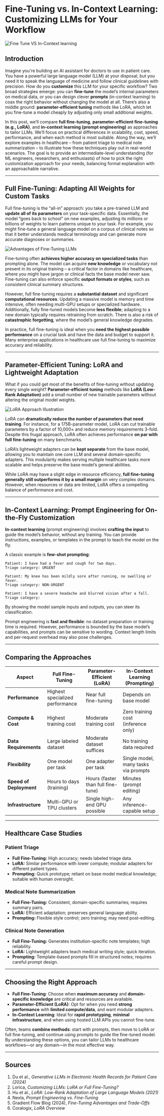 # Fine-Tuning vs. In-Context Learning: Customizing LLMs for Your Workflow
![Fine Tune VS In-Context learning](/fine-tuning-vs-in-context.png)
## Introduction

Imagine you're building an AI assistant for doctors to use in patient care. You have a powerful large language model (LLM) at your disposal, but you need it to speak the language of medicine and follow clinical guidelines with precision. How do you **customize** this LLM for your specific workflow? Two broad strategies emerge: you can **fine-tune** the model’s internal parameters on medical data, or you can design clever **prompts** (in-context learning) to coax the right behavior without changing the model at all. There’s also a middle ground: **parameter-efficient tuning** methods like LoRA, which let you fine-tune a model cheaply by adjusting only small additional weights.

In this post, we’ll compare **full fine-tuning**, **parameter-efficient fine-tuning (e.g., LoRA)**, and **in-context learning (prompt engineering)** as approaches to tailor LLMs. We’ll focus on practical differences in scalability, cost, speed, performance, and when each method is most suitable. Along the way, we’ll explore examples in healthcare – from patient triage to medical note summarization – to illustrate how these techniques play out in real-world scenarios. The goal is to provide an intermediate-level understanding (for ML engineers, researchers, and enthusiasts) of how to pick the right customization approach for your needs, balancing formal explanation with an approachable narrative.

---

## Full Fine-Tuning: Adapting All Weights for Custom Tasks

Full fine-tuning is the “all-in” approach: you take a pre-trained LLM and **update all of its parameters** on your task-specific data. Essentially, the model “goes back to school” on new examples, adjusting its millions or billions of weights to learn patterns unique to your task. For example, you might fine-tune a general language model on a corpus of clinical notes so that it better understands medical terminology and can generate more accurate diagnoses or summaries.

![Advantages of Fine-Tuning LLMs](/fine_tune.png)

Fine-tuning often **achieves higher accuracy on specialized tasks** than prompting alone. The model can acquire **new knowledge** or vocabulary not present in its original training – a critical factor in domains like healthcare, where you might have jargon or clinical facts the base model never saw. Fine-tuning can also enforce specific **output formats or styles**, such as consistent clinical summary structures.

However, full fine-tuning requires a **substantial dataset** and significant **computational resources**. Updating a massive model is memory and time intensive, often needing multi-GPU setups or specialized hardware. Additionally, fully fine-tuned models become **less flexible**; adapting to a new domain typically requires retraining from scratch. There is also a risk of **catastrophic forgetting**, where the model’s general knowledge degrades.

In practice, full fine-tuning is ideal when you **need the highest possible performance** on a crucial task and have the data and budget to support it. Many enterprise applications in healthcare use full fine-tuning to maximize accuracy and reliability.

---

## Parameter-Efficient Tuning: LoRA and Lightweight Adaptation

What if you could get most of the benefits of fine-tuning without updating every single weight? **Parameter-efficient tuning** methods like **LoRA (Low-Rank Adaptation)** add a small number of new trainable parameters without altering the original model weights.

![LoRA Approach Illustration](/lora.png)

LoRA can **dramatically reduce the number of parameters that need training**. For instance, for a 175B-parameter model, LoRA can cut trainable parameters by a factor of 10,000× and reduce memory requirements 3-fold. Despite this frugal approach, LoRA often achieves performance **on par with full fine-tuning** on many benchmarks.

LoRA’s lightweight adapters can be **kept separate** from the base model, allowing you to maintain one core LLM and several domain-specific adapters. This modularity makes serving multiple healthcare tasks more scalable and helps preserve the base model’s general abilities.

While LoRA may have a slight edge in resource efficiency, **full fine-tuning generally still outperforms it by a small margin** on very complex domains. However, when resources or data are limited, LoRA offers a compelling balance of performance and cost.

---

## In-Context Learning: Prompt Engineering for On-the-Fly Customization

**In-context learning** (prompt engineering) involves **crafting the input** to guide the model’s behavior, without any training. You can provide instructions, examples, or templates in the prompt to teach the model on the fly.

A classic example is **few-shot prompting**:

```
Patient: I have had a fever and cough for two days.
Triage category: URGENT

Patient: My knee has been mildly sore after running, no swelling or fever.
Triage category: NON-URGENT

Patient: I have a severe headache and blurred vision after a fall.
Triage category:
```

By showing the model sample inputs and outputs, you can steer its classification.

Prompt engineering is **fast and flexible**: no dataset preparation or training time is required. However, performance is bounded by the base model’s capabilities, and prompts can be sensitive to wording. Context length limits and per-request overhead may also pose challenges.

---

## Comparing the Approaches

| Aspect                   | Full Fine-Tuning                      | Parameter-Efficient (LoRA)               | In-Context Learning (Prompting)           |
|--------------------------|---------------------------------------|-------------------------------------------|-------------------------------------------|
| **Performance**          | Highest specialized performance       | Near full fine-tuning                    | Depends on base model                    |
| **Compute & Cost**       | Highest training cost                 | Moderate training cost                   | Zero training cost (inference only)      |
| **Data Requirements**    | Large labeled dataset                 | Moderate dataset suffices                | No training data required                |
| **Flexibility**          | One model per task                    | One adapter per task                     | Single model, many tasks via prompts     |
| **Speed of Deployment**  | Hours to days (training)              | Hours (faster than full fine-tune)       | Minutes (prompt editing)                 |
| **Infrastructure**       | Multi-GPU or TPU clusters             | Single high-end GPU possible             | Any inference-capable setup              |

---

## Healthcare Case Studies

### Patient Triage
- **Full Fine-Tuning:** High accuracy; needs labeled triage data.
- **LoRA:** Similar performance with lower compute; modular adapters for different patient types.
- **Prompting:** Quick prototype; reliant on base model medical knowledge; suitable with human oversight.

### Medical Note Summarization
- **Full Fine-Tuning:** Consistent, domain-specific summaries; requires summary pairs.
- **LoRA:** Efficient adaptation; preserves general language ability.
- **Prompting:** Flexible style control; zero training; may need post-editing.

### Clinical Note Generation
- **Full Fine-Tuning:** Generates institution-specific note templates; high reliability.
- **LoRA:** Lightweight adapters teach medical writing style; quick iteration.
- **Prompting:** Template-based prompts fill in structured notes; requires careful prompt design.

---

## Choosing the Right Approach

- **Full Fine-Tuning**: Choose when **maximum accuracy** and **domain-specific knowledge** are critical and resources are available.
- **Parameter-Efficient (LoRA)**: Opt for when you need **strong performance** with **limited compute/data**, and want modular adapters.
- **In-Context Learning**: Ideal for **rapid prototyping**, **minimal infrastructure**, and when using hosted LLM APIs you cannot fine-tune.

Often, teams **combine methods**: start with prompts, then move to LoRA or full fine-tuning, and continue using prompts to guide the fine-tuned model. By understanding these options, you can tailor LLMs to healthcare workflows—or any domain—in the most effective way.

---

## Sources

1. Du et al., *Generative LLMs in Electronic Health Records for Patient Care (2024)*  
2. Lorica, *Customizing LLMs: LoRA or Full Fine-Tuning?*  
3. Hu et al., *LoRA: Low-Rank Adaptation of Large Language Models (2021)*  
4. Nexla, *Prompt Engineering vs. Fine-Tuning*  
5. Gradient Flow Blog (2024), *Fine-Tuning Advantages and Trade-Offs*  
6. Coralogix, *LoRA Overview*

